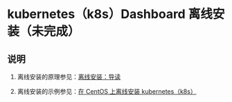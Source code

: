 # kubernetes（k8s）Dashboard 离线安装（未完成）

## 说明

1. 离线安装的原理参见：[离线安装：导读](guide.md)

2. 离线安装的示例参见：[在 CentOS 上离线安装 kubernetes（k8s）](centos-k8s-install.md)
